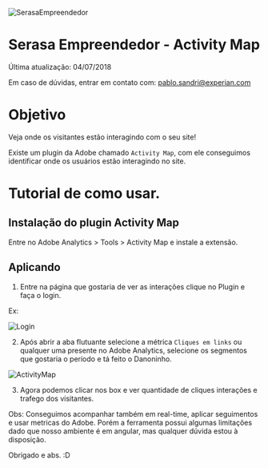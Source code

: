 ![SerasaEmpreendedor](https://pablosandri.github.io/sandbox/Serasa%20Empreendedor.jpg)

# Serasa Empreendedor - Activity Map

Última atualização: 04/07/2018

Em caso de dúvidas, entrar em contato com: [pablo.sandri@experian.com](mailto:pablo.sandri@experian.com)

# Objetivo

Veja onde os visitantes estão interagindo com o seu site!

Existe um plugin da Adobe chamado `Activity Map`, com ele conseguimos identificar onde os usuários estão interagindo no site.

# Tutorial de como usar.

## Instalação do plugin Activity Map

Entre no Adobe Analytics > Tools > Activity Map e instale a extensão.

## Aplicando

1)  Entre na página que gostaria de ver as interações clique no Plugin e faça o login.

Ex:

![Login](https://pablosandri.github.io/sandbox/Empreendedor/ActivityMap/ActivityMapLogin.png)

2)	Após abrir a aba flutuante selecione a métrica `Cliques em links` ou qualquer uma presente no Adobe Analytics, selecione os segmentos que gostaria o período e tá feito o Danoninho.

![ActivityMap](https://pablosandri.github.io/sandbox/Empreendedor/ActivityMap/ActivityMap.png)

3)	Agora podemos clicar nos box e ver quantidade de cliques interações e trafego dos visitantes.


Obs: Conseguimos acompanhar também em real-time, aplicar seguimentos e usar metricas do Adobe. Porém a ferramenta possui algumas limitações dado que nosso ambiente é em angular, mas qualquer dúvida estou à disposição.

Obrigado e abs. :D


